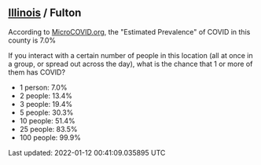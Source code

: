 
## [Illinois](/united-states/illinois) / Fulton

According to [MicroCOVID.org](http://microcovid.org),
the "Estimated Prevalence" of COVID in this county is 7.0%

If you interact with a certain number of people in this location
(all at once in a group, or spread out across the day), what is the chance that
1 or more of them has COVID?

- 1 person: 7.0%
- 2 people: 13.4%
- 3 people: 19.4%
- 5 people: 30.3%
- 10 people: 51.4%
- 25 people: 83.5%
- 100 people: 99.9%

Last updated: 2022-01-12 00:41:09.035895 UTC
